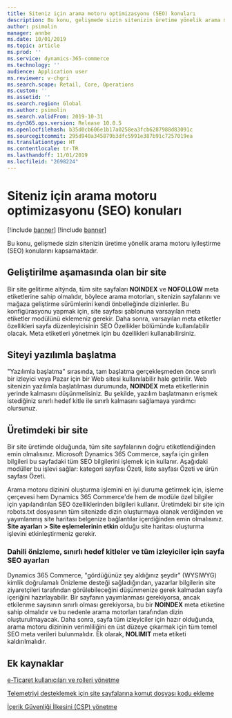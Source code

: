 ```yaml
---
title: Siteniz için arama motoru optimizasyonu (SEO) konuları
description: Bu konu, gelişmede sizin sitenizin üretime yönelik arama motoru iyileştirme (SEO) konularını kapsamaktadır.
author: psimolin
manager: annbe
ms.date: 10/01/2019
ms.topic: article
ms.prod: ''
ms.service: dynamics-365-commerce
ms.technology: ''
audience: Application user
ms.reviewer: v-chgri
ms.search.scope: Retail, Core, Operations
ms.custom: ''
ms.assetid: ''
ms.search.region: Global
ms.author: psimolin
ms.search.validFrom: 2019-10-31
ms.dyn365.ops.version: Release 10.0.5
ms.openlocfilehash: b35d0cb606e1b17a0258ea3fcb6287988d83091c
ms.sourcegitcommit: 295d940a345879b3dfc5991e387b91c7257019ea
ms.translationtype: HT
ms.contentlocale: tr-TR
ms.lasthandoff: 11/01/2019
ms.locfileid: "2698224"
---
```

# <a name="search-engine-optimization-seo-considerations-for-your-site"></a>Siteniz için arama motoru optimizasyonu (SEO) konuları

[!include [banner](includes/preview-banner.md)]
[!include [banner](includes/banner.md)]

Bu konu, gelişmede sizin sitenizin üretime yönelik arama motoru iyileştirme (SEO) konularını kapsamaktadır.

## <a name="a-site-that-is-under-development"></a>Geliştirilme aşamasında olan bir site

Bir site gelitirme altýnda, tüm site sayfaları **NOINDEX** ve **NOFOLLOW** meta etiketlerine sahip olmalıdır, böylece arama motorları, sitenizin sayfalarını ve mağaza geliştirme sürümlerini kendi önbelleğinde dizinlerler. Bu konfigürasyonu yapmak için, site sayfası şablonuna varsayılan meta etiketler modülünü eklemeniz gerekir. Daha sonra, varsayılan meta etiketler özellikleri sayfa düzenleyicisinin SEO Özellikler bölümünde kullanılabilir olacak. Meta etiketleri yönetmek için bu özellikleri kullanabilirsiniz.

## <a name="soft-launch-of-a-site"></a>Siteyi yazılımla başlatma

"Yazılımla başlatma" sırasında, tam başlatma gerçekleşmeden önce sınırlı bir izleyici veya Pazar için bir Web sitesi kullanılabilir hale getirilir. Web sitenizin yazılımla başlatılması durumunda, **NOINDEX** meta etiketlerinin yerinde kalmasını düşünmelisiniz. Bu şekilde, yazılım başlatmanın erişmek istediğiniz sınırlı hedef kitle ile sınırlı kalmasını sağlamaya yardımcı olursunuz.

## <a name="a-site-that-is-in-production"></a>Üretimdeki bir site

Bir site üretimde olduğunda, tüm site sayfalarının doğru etiketlendiğinden emin olmalısınız. Microsoft Dynamics 365 Commerce, sayfa için girilen bilgileri bu sayfadaki tüm SEO bilgilerini işlemek için kullanır. Aşağıdaki modüller bu işlevi sağlar: kategori sayfası Özeti, liste sayfası Özeti ve ürün sayfası Özeti.

Arama motoru dizinini oluşturma işlemini en iyi duruma getirmek için, işleme çerçevesi hem Dynamics 365 Commerce'de hem de modüle özel bilgiler için yapılandırılan SEO özelliklerinden bilgileri kullanır. Üretimdeki bir site için robots.txt dosyasının tüm sitenizde dizin oluşturmaya olanak verdiğinden ve yayımlanmış site haritası belgenize bağlantılar içerdiğinden emin olmalısınız. **Site ayarları \> Site eşlemelerinin etkin** olduğu site haritası oluşturma işlevini etkinleştirmeniz gerekir.

### <a name="page-seo-settings-for-internal-preview-limited-audiences-and-all-audiences"></a>Dahili önizleme, sınırlı hedef kitleler ve tüm izleyiciler için sayfa SEO ayarları

Dynamics 365 Commerce, "gördüğünüz şey aldığınız şeydir" (WYSIWYG) kimlik doğrulamalı Önizleme desteği sağladığından, yazarlar bilgilerin site ziyaretçileri tarafından görülebileceğini düşünmenize gerek kalmadan sayfa içeriğini hazırlayabilir. Bir sayfanın yayımlanması gerekiyorsa, ancak etkilenme sayısının sınırlı olması gerekiyorsa, bu bir **NOINDEX** meta etiketine sahip olmalıdır ve bu nedenle arama motorları tarafından dizin oluşturulmayacak. Daha sonra, sayfa tüm izleyiciler için hazır olduğunda, arama motoru dizininin verimliliğini en üst düzeye çıkarmak için tüm temel SEO meta verileri bulunmalıdır. Ek olarak, **NOLIMIT** meta etiketi kaldırılmalıdır.

## <a name="additional-resources"></a>Ek kaynaklar

[e-Ticaret kullanıcıları ve rolleri yönetme](manage-ecommerce-users-roles.md)

[Telemetriyi desteklemek için site sayfalarına komut dosyası kodu ekleme](add-telemetry.md)

[İçerik Güvenliği İlkesini (CSP) yönetme](manage-csp.md)
